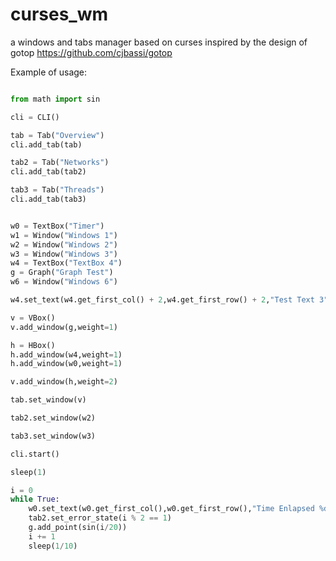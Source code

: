 # curses_wm
a windows and tabs manager based on curses inspired by the design of gotop https://github.com/cjbassi/gotop

Example of usage:
```python

from math import sin

cli = CLI()

tab = Tab("Overview")
cli.add_tab(tab)

tab2 = Tab("Networks")
cli.add_tab(tab2)

tab3 = Tab("Threads")
cli.add_tab(tab3)


w0 = TextBox("Timer")
w1 = Window("Windows 1")
w2 = Window("Windows 2")
w3 = Window("Windows 3")
w4 = TextBox("TextBox 4")
g = Graph("Graph Test")
w6 = Window("Windows 6")

w4.set_text(w4.get_first_col() + 2,w4.get_first_row() + 2,"Test Text 3")

v = VBox()
v.add_window(g,weight=1)

h = HBox()
h.add_window(w4,weight=1)
h.add_window(w0,weight=1)

v.add_window(h,weight=2)

tab.set_window(v)

tab2.set_window(w2)

tab3.set_window(w3)

cli.start()

sleep(1)

i = 0
while True:
    w0.set_text(w0.get_first_col(),w0.get_first_row(),"Time Enlapsed %d"%i)
    tab2.set_error_state(i % 2 == 1)
    g.add_point(sin(i/20))
    i += 1
    sleep(1/10)
```